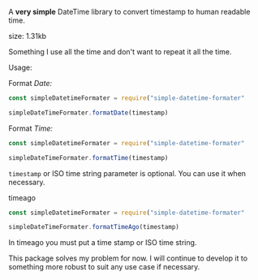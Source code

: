 A **very simple** DateTime library to convert timestamp to human readable time.

size: 1.31kb

Something I use all the time and don't want to repeat it all the time.

Usage:

Format _Date:_

```javascript
const simpleDatetimeFormater = require("simple-datetime-formater"

simpleDateTimeFormater.formatDate(timestamp)

```

Format _Time:_

```javascript
const simpleDatetimeFormater = require("simple-datetime-formater"

simpleDateTimeFormater.formatTime(timestamp)

```

`timestamp` or ISO time string parameter is optional. You can use it when necessary.

timeago

```javascript
const simpleDatetimeFormater = require("simple-datetime-formater"

simpleDateTimeFormater.formatTimeAgo(timestamp)

```



In timeago you must put a time stamp or ISO time string.

This package solves my problem for now.
I will continue to develop it to something more robust to suit any use case if necessary.
